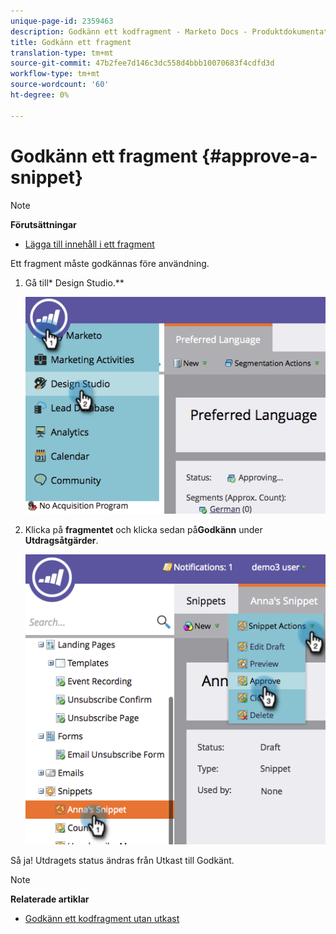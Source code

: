 ```yaml
---
unique-page-id: 2359463
description: Godkänn ett kodfragment - Marketo Docs - Produktdokumentation
title: Godkänn ett fragment
translation-type: tm+mt
source-git-commit: 47b2fee7d146c3dc558d4bbb10070683f4cdfd3d
workflow-type: tm+mt
source-wordcount: '60'
ht-degree: 0%

---
```



# Godkänn ett fragment {#approve-a-snippet}

>[!NOTE]
>
>**Förutsättningar**
>
>* [Lägga till innehåll i ett fragment](add-content-to-a-snippet.md)

>



Ett fragment måste godkännas före användning.

1. Gå till* Design Studio.**

   ![](assets/image2014-9-16-8-3a55-3a15.png)

1. Klicka på **fragmentet** och klicka sedan på&#x200B;**Godkänn** under **Utdragsåtgärder**.

   ![](assets/image2014-9-16-8-3a55-3a24.png)

Så ja! Utdragets status ändras från Utkast till Godkänt.

>[!NOTE]
>
>**Relaterade artiklar**
>
>* [Godkänn ett kodfragment utan utkast](approve-a-snippet-with-no-draft.md)

>



